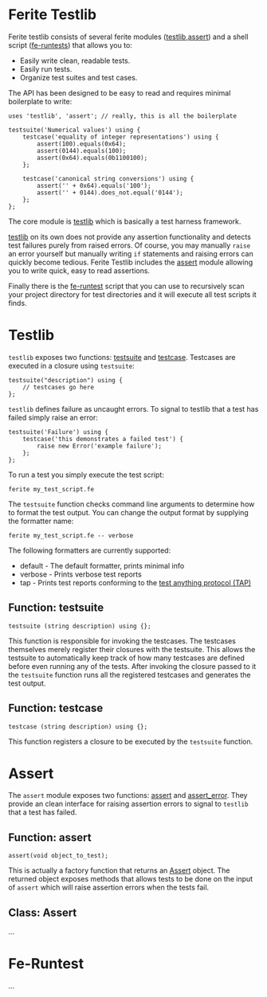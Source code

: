Ferite Testlib
==============

Ferite testlib consists of several ferite modules ([testlib](#testlib),[assert](#assert))
and a shell script ([fe-runtests](#fe-runtests)) that allows you to:

- Easily write clean, readable tests.
- Easily run tests.
- Organize test suites and test cases.

The API has been designed to be easy to read and requires minimal boilerplate to write:

	uses 'testlib', 'assert'; // really, this is all the boilerplate
	
	testsuite('Numerical values') using {
		testcase('equality of integer representations') using {
			assert(100).equals(0x64);
			assert(0144).equals(100);
			assert(0x64).equals(0b1100100);
		};
		
		testcase('canonical string conversions') using {
			assert('' + 0x64).equals('100');
			assert('' + 0144).does_not.equal('0144');
		};
	};

The core module is [testlib](#testlib) which is basically a test harness framework.

[testlib](#testlib) on its own does not provide any assertion functionality and detects
test failures purely from raised errors. Of course, you may manually `raise` an error
yourself but manually writing `if` statements and raising errors can quickly become
tedious. Ferite Testlib includes the [assert](#assert) module allowing you to write
quick, easy to read assertions.

Finally there is the [fe-runtest](#fe-runtest) script that you can use to recursively
scan your project directory for test directories and it will execute all test scripts
it finds.

# Testlib

`testlib` exposes two functions: [testsuite](#function:-testsuite) and
[testcase](#function:-testcase). Testcases are executed in a closure using `testsuite`:

    testsuite("description") using {
		// testcases go here
	};

`testlib` defines failure as uncaught errors. To signal to testlib that a test has
failed simply raise an error:

    testsuite('Failure') using {
		testcase('this demonstrates a failed test') {
			raise new Error('example failure');
		};
	};

To run a test you simply execute the test script:

	ferite my_test_script.fe

The `testsuite` function checks command line arguments to determine how to format the
test output. You can change the output format by supplying the formatter name:

	ferite my_test_script.fe -- verbose
	
The following formatters are currently supported:

- default - The default formatter, prints minimal info
- verbose - Prints verbose test reports
- tap - Prints test reports conforming to the [test anything protocol (TAP)](http://testanything.org/)

## Function: testsuite

    testsuite (string description) using {};

This function is responsible for invoking the testcases. The testcases themselves
merely register their closures with the testsuite. This allows the testsuite to
automatically keep track of how many testcases are defined before even running any
of the tests. After invoking the closure passed to it the `testsuite` function runs
all the registered testcases and generates the test output.

## Function: testcase

    testcase (string description) using {};
	
This function registers a closure to be executed by the `testsuite` function.

# Assert

The `assert` module exposes two functions: [assert](#function:-assert) and
[assert_error](#function:-assert_error). They provide an clean interface for raising
assertion errors to signal to `testlib` that a test has failed.

## Function: assert

    assert(void object_to_test);

This is actually a factory function that returns an [Assert](#class:-assert) object. The returned object
exposes methods that allows tests to be done on the input of `assert` which will
raise assertion errors when the tests fail.

## Class: Assert

...

# Fe-Runtest

...
